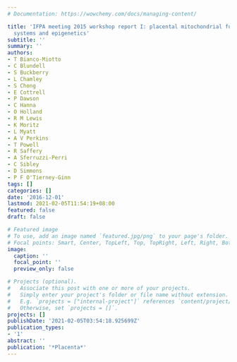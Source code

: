 ```yaml
---
# Documentation: https://wowchemy.com/docs/managing-content/

title: 'IFPA meeting 2015 workshop report I: placental mitochondrial function, transport
  systems and epigenetics'
subtitle: ''
summary: ''
authors:
- T Bianco-Miotto
- C Blundell
- S Buckberry
- L Chamley
- S Chong
- E Cottrell
- P Dawson
- C Hanna
- O Holland
- R M Lewis
- K Moritz
- L Myatt
- A V Perkins
- T Powell
- R Saffery
- A Sferruzzi-Perri
- C Sibley
- D Simmons
- P F O'Tierney-Ginn
tags: []
categories: []
date: '2016-12-01'
lastmod: 2021-02-05T11:54:19+08:00
featured: false
draft: false

# Featured image
# To use, add an image named `featured.jpg/png` to your page's folder.
# Focal points: Smart, Center, TopLeft, Top, TopRight, Left, Right, BottomLeft, Bottom, BottomRight.
image:
  caption: ''
  focal_point: ''
  preview_only: false

# Projects (optional).
#   Associate this post with one or more of your projects.
#   Simply enter your project's folder or file name without extension.
#   E.g. `projects = ["internal-project"]` references `content/project/deep-learning/index.md`.
#   Otherwise, set `projects = []`.
projects: []
publishDate: '2021-02-05T03:54:18.925699Z'
publication_types:
- '1'
abstract: ''
publication: '*Placenta*'
---
```

